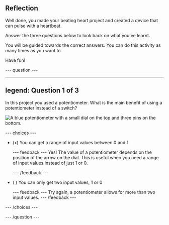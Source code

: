 ## Reflection

Well done, you made your beating heart project and created a device that can pulse with a heartbeat. 

Answer the three questions below to look back on what you've learnt.

You will be guided towards the correct answers. You can do this activity as many times as you want to.

Have fun!

--- question ---

---
legend: Question 1 of 3
---

In this project you used a potentiometer. What is the main benefit of using a potentiometer instead of a switch?

![A blue potentiometer with a small dial on the top and three pins on the bottom.](images/potentiometer.png)

--- choices ---

- (x) You can get a range of input values between 0 and 1

  --- feedback ---
Yes! The value of a potentiometer depends on the position of the arrow on the dial. This is useful when you need a range of input values instead of just 1 or 0. 

  --- /feedback ---

- ( ) You can only get two input values, 1 or 0

  --- feedback ---
Try again, a potentiometer allows for more than two input values.
  --- /feedback ---

--- /choices ---

--- /question ---
